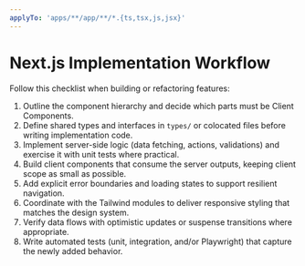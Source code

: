 ```yaml
---
applyTo: 'apps/**/app/**/*.{ts,tsx,js,jsx}'
---
```


# Next.js Implementation Workflow

Follow this checklist when building or refactoring features:

1. Outline the component hierarchy and decide which parts must be Client Components.
2. Define shared types and interfaces in `types/` or colocated files before writing implementation code.
3. Implement server-side logic (data fetching, actions, validations) and exercise it with unit tests where practical.
4. Build client components that consume the server outputs, keeping client scope as small as possible.
5. Add explicit error boundaries and loading states to support resilient navigation.
6. Coordinate with the Tailwind modules to deliver responsive styling that matches the design system.
7. Verify data flows with optimistic updates or suspense transitions where appropriate.
8. Write automated tests (unit, integration, and/or Playwright) that capture the newly added behavior.

